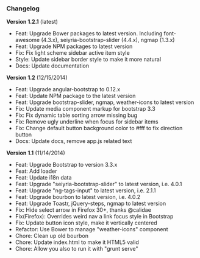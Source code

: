 

### Changelog

**Version 1.2.1** (latest)

* Feat: Upgrade Bower packages to latest version. Including font-awesome (4.3.x), seiyria-bootstrap-slider (4.4.x), ngmap (1.3.x)
* Feat: Upgrade NPM packages to latest version
* Fix: Fix light scheme sidebar active item style
* Style: Update sidebar border style to make it more natural
* Docs: Update documentation

**Version 1.2** (12/15/2014)

* Feat: Upgrade angular-bootstrap to 0.12.x
* Feat: Update NPM package to the latest version
* Feat: Upgrade bootstrap-slider, ngmap, weather-icons to latest version
* Fix: Update media component markup for bootstrap 3.3
* Fix: Fix dynamic table sorting arrow missing bug
* Fix: Remove ugly underline when focus for sidebar items
* Fix: Change default button background color to #fff to fix direction button
* Docs: Update docs, remove app.js related text

**Version 1.1** (11/14/2014)

* Feat: Upgrade Bootstrap to version 3.3.x
* Feat: Add loader
* Feat: Update i18n data
* Feat: Upgrade "seiyria-bootstrap-slider" to latest version, i.e. 4.0.1
* Feat: Upgrade "ng-tags-input" to latest version, i.e. 2.1.1
* Feat: Upgrade bourbon to latest version, i.e. 4.0.2
* Feat: Upgrade Toastr, jQuery-steps, ngmap to latest version
* Fix: Hide select arrow in Firefox 30+, thanks @calidae
* Fix(Firefox): Overrides weird nav a link focus style in Bootstrap
* Fix: Update button icon style, make it vertically centered
* Refactor: Use Bower to manage "weather-icons" component
* Chore: Clean up old bourbon
* Chore: Update index.html to make it HTML5 valid
* Chore: Allow you also to run it with "grunt serve"